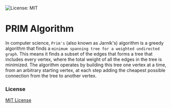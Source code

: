 ![License: MIT](https://img.shields.io/badge/License-MIT-blue.svg)

# PRIM Algorithm

In computer science, `Prim's` (also known as Jarník's) algorithm is a greedy algorithm that finds a `minimum spanning tree for a weighted undirected graph`. This means it finds a subset of the edges that forms a tree that includes every vertex, where the total weight of all the edges in the tree is minimized. The algorithm operates by building this tree one vertex at a time, from an arbitrary starting vertex, at each step adding the cheapest possible connection from the tree to another vertex.

### License
[MIT License](LICENSE)